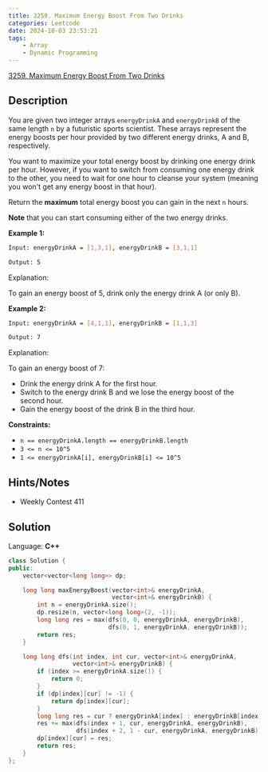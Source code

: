 ```yaml
---
title: 3259. Maximum Energy Boost From Two Drinks
categories: Leetcode
date: 2024-10-03 23:53:21
tags:
    - Array
    - Dynamic Programming
---
```


[3259. Maximum Energy Boost From Two Drinks](https://leetcode.com/problems/maximum-energy-boost-from-two-drinks/description/)

## Description

You are given two integer arrays `energyDrinkA` and `energyDrinkB` of the same length `n` by a futuristic sports scientist. These arrays represent the energy boosts per hour provided by two different energy drinks, A and B, respectively.

You want to maximize your total energy boost by drinking one energy drink per hour. However, if you want to switch from consuming one energy drink to the other, you need to wait for one hour to cleanse your system (meaning you won't get any energy boost in that hour).

Return the **maximum**  total energy boost you can gain in the next `n` hours.

**Note**  that you can start consuming either of the two energy drinks.

**Example 1:**

```bash
Input: energyDrinkA = [1,3,1], energyDrinkB = [3,1,1]

Output: 5
```

Explanation:

To gain an energy boost of 5, drink only the energy drink A (or only B).

**Example 2:**

```bash
Input: energyDrinkA = [4,1,1], energyDrinkB = [1,1,3]

Output: 7
```

Explanation:

To gain an energy boost of 7:

- Drink the energy drink A for the first hour.
- Switch to the energy drink B and we lose the energy boost of the second hour.
- Gain the energy boost of the drink B in the third hour.

**Constraints:**

- `n == energyDrinkA.length == energyDrinkB.length`
- `3 <= n <= 10^5`
- `1 <= energyDrinkA[i], energyDrinkB[i] <= 10^5`

## Hints/Notes

- Weekly Contest 411

## Solution

Language: **C++**

```C++
class Solution {
public:
    vector<vector<long long>> dp;

    long long maxEnergyBoost(vector<int>& energyDrinkA,
                             vector<int>& energyDrinkB) {
        int n = energyDrinkA.size();
        dp.resize(n, vector<long long>(2, -1));
        long long res = max(dfs(0, 0, energyDrinkA, energyDrinkB),
                            dfs(0, 1, energyDrinkA, energyDrinkB));
        return res;
    }

    long long dfs(int index, int cur, vector<int>& energyDrinkA,
                  vector<int>& energyDrinkB) {
        if (index >= energyDrinkA.size()) {
            return 0;
        }
        if (dp[index][cur] != -1) {
            return dp[index][cur];
        }
        long long res = cur ? energyDrinkA[index] : energyDrinkB[index];
        res += max(dfs(index + 1, cur, energyDrinkA, energyDrinkB),
                   dfs(index + 2, 1 - cur, energyDrinkA, energyDrinkB));
        dp[index][cur] = res;
        return res;
    }
};
```
